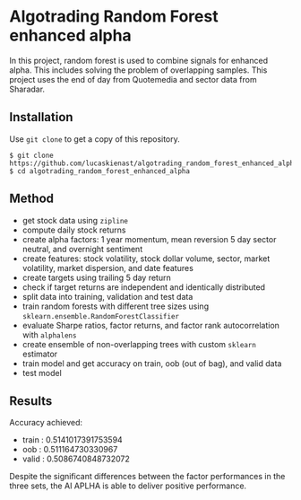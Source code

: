 # Algotrading Random Forest enhanced alpha
In this project, random forest is used to combine signals for enhanced alpha. This includes solving the problem of overlapping samples. This project uses the end of day from Quotemedia and sector data from Sharadar.

## Installation
Use `git clone` to get a copy of this repository.
```
$ git clone https://github.com/lucaskienast/algotrading_random_forest_enhanced_alpha.git
$ cd algotrading_random_forest_enhanced_alpha
```

## Method
- get stock data using `zipline`
- compute daily stock returns
- create alpha factors: 1 year momentum, mean reversion 5 day sector neutral, and overnight sentiment
- create features: stock volatility, stock dollar volume, sector, market volatility, market dispersion, and date features
- create targets using trailing 5 day return
- check if target returns are independent and identically distributed
- split data into training, validation and test data
- train random forests with different tree sizes using `sklearn.ensemble.RandomForestClassifier`
- evaluate Sharpe ratios, factor returns, and factor rank autocorrelation with `alphalens`
- create ensemble of non-overlapping trees with custom `sklearn` estimator
- train model and get accuracy on train, oob (out of bag), and valid data
- test model

## Results
Accuracy achieved:
- train : 0.5141017391753594
- oob : 0.511164730330967
- valid : 0.5086740848732072

Despite the significant differences between the factor performances in the three sets, the AI APLHA is able to deliver positive performance.

